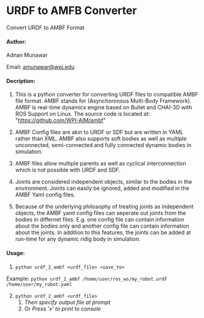 # URDF to AMFB Converter
Convert URDF to AMBF Format

#### Author:
Adnan Munawar

Email: amunawar@wpi.edu

#### Decription:
1. This is a python converter for converting URDF files to compatible AMBF file format. 
AMBF stands for (Asynchoronous Multi-Body Framework). AMBF is real-time dynamics engine
based on Bullet and CHAI-3D with ROS Support on Linux. The source code is located at:
"https://github.com/WPI-AIM/ambf"

2. AMBF Config files are akin to URDF or SDF but are written in YAML rather than XML. AMBF also supports
soft bodies as well as multiple unconnected, semi-connected and fully connected dynamic bodies in simulation.

3. AMBF files allow multiple parents as well as cyclical interconnection which is not possible with URDF and SDF.

4. Joints are considered independent objects, similar to the bodies in the environment. Joints can easily be ignored, 
added and modified in the AMBF Yaml config files.

5. Because of the underlying philosophy of treating joints as independent objects, the AMBF yaml config files can seperate out joints from the bodies in differnet files. E.g. one config file can contain information about the bodies only and another config file can contain information about the joints. In addition to this features, the joints can be added at run-time for any dynamic ridig body in simulation.


#### Usage:
1. `python urdf_2_ambf <urdf_file> <save_to>`

Example: `python urdf_2_ambf /home/user/ros_ws/my_robot.urdf /home/user/my_robot.yaml`

2. `python urdf_2_ambf <urdf_file>`
	1. _Then specify output file at prompt_
	2. Or _Press 'x' to print to console_
